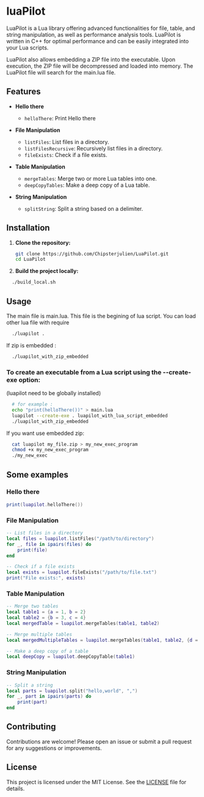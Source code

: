 # luaPilot

LuaPilot is a Lua library offering advanced functionalities for file, table, and string manipulation, as well as performance analysis tools. LuaPilot is written in C++ for optimal performance and can be easily integrated into your Lua scripts.

LuaPilot also allows embedding a ZIP file into the executable. Upon execution, the ZIP file will be decompressed and loaded into memory. The LuaPilot file will search for the main.lua file.

## Features

- **Hello there**
  - `helloThere`: Print Hello there

- **File Manipulation**
  - `listFiles`: List files in a directory.
  - `listFilesRecursive`: Recursively list files in a directory.
  - `fileExists`: Check if a file exists.

- **Table Manipulation**
  - `mergeTables`: Merge two or more Lua tables into one.
  - `deepCopyTables`: Make a deep copy of a Lua table.

- **String Manipulation**
  - `splitString`: Split a string based on a delimiter.

## Installation


1. **Clone the repository:**
   ```sh
   git clone https://github.com/Chipsterjulien/LuaPilot.git
   cd LuaPilot
2. **Build the project locally:**
```sh
  ./build_local.sh
```

## Usage
The main file is main.lua. This file is the begining of lua script. You can load other lua file with require


```sh
  ./luapilot .
```

If zip is embedded :

```sh
  ./luapilot_with_zip_embedded
```

### To create an executable from a Lua script using the --create-exe option:
(luapilot need to be globally installed)
```sh
  # for example :
  echo "print(helloThere())" > main.lua
  luapilot --create-exe . luapilot_with_lua_script_embedded
  ./luapilot_with_zip_embedded
```

If you want use embedded zip:
```sh
  cat luapilot my_file.zip > my_new_exec_program
  chmod +x my_new_exec_program
  ./my_new_exec
```

## Some examples

### Hello there
```lua
print(luapilot.helloThere())
```

### File Manipulation
```lua
-- List files in a directory
local files = luapilot.listFiles("/path/to/directory")
for _, file in ipairs(files) do
    print(file)
end

-- Check if a file exists
local exists = luapilot.fileExists("/path/to/file.txt")
print("File exists:", exists)
```

### Table Manipulation
```lua
-- Merge two tables
local table1 = {a = 1, b = 2}
local table2 = {b = 3, c = 4}
local mergedTable = luapilot.mergeTables(table1, table2)

-- Merge multiple tables
local mergedMultipleTables = luapilot.mergeTables(table1, table2, {d = 5}, {e = 6})

-- Make a deep copy of a table
local deepCopy = luapilot.deepCopyTable(table1)
```

### String Manipulation
```lua
-- Split a string
local parts = luapilot.split("hello,world", ",")
for _, part in ipairs(parts) do
    print(part)
end
```

## Contributing

Contributions are welcome! Please open an issue or submit a pull request for any suggestions or improvements.

## License

This project is licensed under the MIT License. See the [LICENSE](https://opensource.org/licenses/MIT) file for details.
